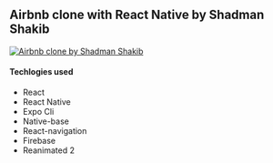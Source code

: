 ## Airbnb clone with React Native by Shadman Shakib
[![Airbnb clone by Shadman Shakib](https://img.youtube.com/vi/IsjNFnTZoRM/0.jpg)](https://youtu.be/IsjNFnTZoRM)
#### Techlogies used
- React
- React Native
- Expo Cli
- Native-base
- React-navigation
- Firebase
- Reanimated 2
